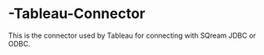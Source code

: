 # -Tableau-Connector
This is the connector used by Tableau for connecting with SQream JDBC or ODBC.
